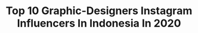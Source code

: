 ---
title: Top 10 Graphic-Designers Instagram Influencers In Indonesia In 2020
description: >-
  Find top graphic-designers Instagram influencers in Indonesia in 2020. Most popular hashtags: #quarantine # #stayathome #tiktok.
platform: Instagram
profiles:
  - username: "poseijon"
    fullname: >-
      John Matakena
    location: "Indonesia"
    followers: 3564
    engagement: 1819
    commentsToLikes: 0.079361
    id: ckap1m824v58v0i788zgus23x
    verified: false
    hashtags: "#throwback"
  - username: "ulynovita"
    fullname: >-
      Uly Novita Siahaan
    location: "Indonesia"
    followers: 63216
    engagement: 1014
    commentsToLikes: 0.050268
    id: ck6u7x0lho5ir0j712o3w2czy
    verified: false
    hashtags: "#colorblock, #gloomy, #makeupremover, #dream"
  - username: "michellindw"
    fullname: >-
      Mich
    location: "Indonesia"
    followers: 30437
    engagement: 154
    commentsToLikes: 0.132433
    id: ck8sxwu5giymm0j78c6ro44am
    verified: false
    hashtags: "#tshirt, #stayathome, #oral, #tigersugar"
  - username: "torydene"
    fullname: >-
      the influence
    location: "Indonesia"
    followers: 18686
    engagement: 277
    commentsToLikes: 0.028987
    id: ckap24ua5xdmm0i789vb7e6af
    verified: false
    hashtags: ""
  - username: "turanggaaaa"
    fullname: >-
      Turangga Setra Yudha
    location: "Indonesia"
    followers: 3624
    engagement: 2761
    commentsToLikes: 0.020366
    id: ck6u2h0o9rrvm0j71p5ahdtr0
    verified: false
    hashtags: "#indobikers, #vansshoes, #vanssk8hi, #crf250l"
  - username: "yosiaraduck"
    fullname: >-
      Yosia Raduck
    location: "Indonesia"
    followers: 14048
    engagement: 1685
    commentsToLikes: 0.024102
    id: ck0vxk4bgzabb0i19vzcxy701
    verified: false
    hashtags: "#artproduct, #maskingfluid, #tutorial, #birds"
  - username: "kevinswork"
    fullname: >-
      Kevin Lagona
    location: "Indonesia"
    followers: 39418
    engagement: 603
    commentsToLikes: 0.059286
    id: ck5hieui2d5na0i11e7oxh8c9
    verified: false
    hashtags: "#repost, #nikexcarhartt, #topcollectionbykevin, #outfitgrid"
  - username: "adhityaprimadi_s"
    fullname: >-
      Adhitya Primadi Art Account
    location: "Indonesia"
    followers: 6284
    engagement: 1184
    commentsToLikes: 0.043942
    id: ckap5cc4yb1800i78n5z13y9k
    verified: false
    hashtags: "#zenitsuagatsuma, #sketch, #art4, #tanjiro"
  - username: "joliecactus"
    fullname: >-
      JolieCactus
    location: "Indonesia"
    followers: 28334
    engagement: 258
    commentsToLikes: 0.035282
    id: ck0vxhgz6ywwf0i19dki0tdaw
    verified: false
    hashtags: ""
  - username: "shellamulia"
    fullname: >-
      Shella Mulia 🐈
    location: "Indonesia"
    followers: 3054
    engagement: 1192
    commentsToLikes: 0.040568
    id: ck1381cxbe0zt0i19of6q387f
    verified: false
    hashtags: "#bangkok, #pennylane, #garden, #explorejogja"
---